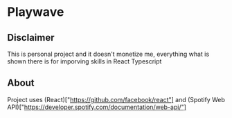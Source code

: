 # Playwave

## Disclaimer

This is personal project and it doesn't monetize me, everything what is shown there is for imporving skills in React Typescript 

## About

Project uses (React)["https://github.com/facebook/react"] and (Spotify Web API)["https://developer.spotify.com/documentation/web-api/"]